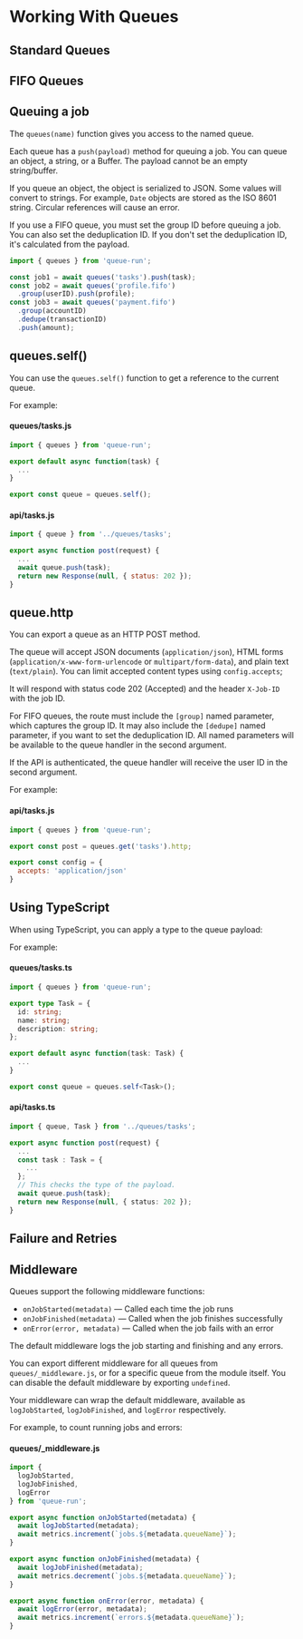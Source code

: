 # Working With Queues

## Standard Queues

## FIFO Queues

## Queuing a job

The `queues(name)` function gives you access to the named queue.

Each queue has a `push(payload)` method for queuing a job. You can queue an
object, a string, or a Buffer. The payload cannot be an empty string/buffer.

If you queue an object, the object is serialized to JSON. Some values will convert to strings. For example, `Date` objects are stored as the ISO 8601 string. Circular references will cause an error.

If you use a FIFO queue, you must set the group ID before queuing a job. You can
also set the deduplication ID. If you don't set the deduplication ID, it's
calculated from the payload.

```ts
import { queues } from 'queue-run';

const job1 = await queues('tasks').push(task);
const job2 = await queues('profile.fifo')
  .group(userID).push(profile);
const job3 = await queues('payment.fifo')
  .group(accountID)
  .dedupe(transactionID)
  .push(amount);
```

## queues.self()

You can use the `queues.self()` function to get a reference to the current queue.

For example:

#### queues/tasks.js

```js
import { queues } from 'queue-run';

export default async function(task) {
  ...
}

export const queue = queues.self();
```

#### api/tasks.js

```js
import { queue } from '../queues/tasks';

export async function post(request) {
  ...
  await queue.push(task);
  return new Response(null, { status: 202 });
}
```

## queue.http

You can export a queue as an HTTP POST method.

The queue will accept JSON documents (`application/json`), HTML forms (`application/x-www-form-urlencode` or `multipart/form-data`), and plain text (`text/plain`). You can limit accepted content types using `config.accepts`;

It will respond with status code 202 (Accepted) and the header `X-Job-ID` with the job ID.

For FIFO queues, the route must include the `[group]` named parameter, which captures the group ID. It may also include the `[dedupe]` named parameter, if you want to set the deduplication ID. All named parameters will be available to the queue handler in the second argument.

If the API is authenticated, the queue handler will receive the user ID in the second argument.

For example:

#### api/tasks.js

```js
import { queues } from 'queue-run';

export const post = queues.get('tasks').http;

export const config = {
  accepts: 'application/json'
}
```

## Using TypeScript

When using TypeScript, you can apply a type to the queue payload:

For example:

#### queues/tasks.ts

```ts
import { queues } from 'queue-run';

export type Task = {
  id: string;
  name: string;
  description: string;
};

export default async function(task: Task) {
  ...
}

export const queue = queues.self<Task>();
```

#### api/tasks.ts

```ts
import { queue, Task } from '../queues/tasks';

export async function post(request) {
  ...
  const task : Task = {
    ...
  };
  // This checks the type of the payload.
  await queue.push(task);
  return new Response(null, { status: 202 });
}
```

## Failure and Retries

## Middleware

Queues support the following middleware functions:

- `onJobStarted(metadata)` — Called each time the job runs
- `onJobFinished(metadata)` — Called when the job finishes successfully
- `onError(error, metadata)` — Called when the job fails with an error

The default middleware logs the job starting and finishing and any errors.

You can export different middleware for all queues from `queues/_middleware.js`, or for a specific queue from the module itself. You can disable the default middleware by exporting `undefined`.

Your middleware can wrap the default middleware, available as `logJobStarted`, `logJobFinished`, and `logError` respectively.

For example, to count running jobs and errors:

#### queues/_middleware.js

```ts
import {
  logJobStarted,
  logJobFinished,
  logError
} from 'queue-run';

export async function onJobStarted(metadata) {
  await logJobStarted(metadata);
  await metrics.increment(`jobs.${metadata.queueName}`);
}

export async function onJobFinished(metadata) {
  await logJobFinished(metadata);
  await metrics.decrement(`jobs.${metadata.queueName}`);
}

export async function onError(error, metadata) {
  await logError(error, metadata);
  await metrics.increment(`errors.${metadata.queueName}`);
}
```